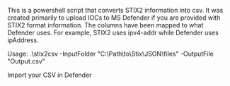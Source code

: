 This is a powershell script that converts STIX2 information into csv. It was created primarily to upload IOCs to MS Defender if you are provided with STIX2 format information. The columns have been mapped to what Defender uses. For example, STIX2 uses ipv4-addr while Defender uses ipAddress.

Usage:
.\stix2csv -InputFolder "C:\Path\to\Stix\JSON\files" -OutputFile "Output.csv"

Import your CSV in Defender
